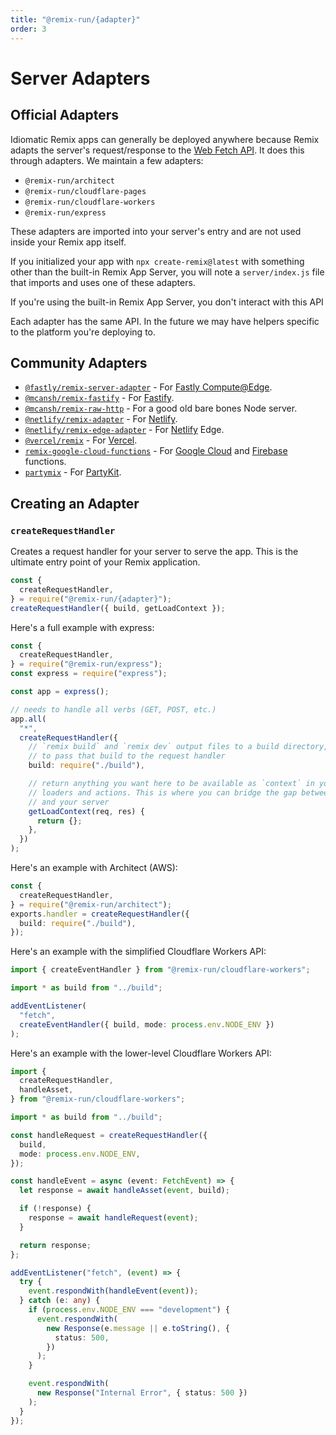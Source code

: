 ```yaml
---
title: "@remix-run/{adapter}"
order: 3
---
```


# Server Adapters

## Official Adapters

Idiomatic Remix apps can generally be deployed anywhere because Remix adapts the server's request/response to the [Web Fetch API][web-fetch-api]. It does this through adapters. We maintain a few adapters:

- `@remix-run/architect`
- `@remix-run/cloudflare-pages`
- `@remix-run/cloudflare-workers`
- `@remix-run/express`

These adapters are imported into your server's entry and are not used inside your Remix app itself.

If you initialized your app with `npx create-remix@latest` with something other than the built-in Remix App Server, you will note a `server/index.js` file that imports and uses one of these adapters.

<docs-info>If you're using the built-in Remix App Server, you don't interact with this API</docs-info>

Each adapter has the same API. In the future we may have helpers specific to the platform you're deploying to.

## Community Adapters

- [`@fastly/remix-server-adapter`][fastly-remix-server-adapter] - For [Fastly Compute@Edge][fastly-compute-at-edge].
- [`@mcansh/remix-fastify`][remix-fastify] - For [Fastify][fastify].
- [`@mcansh/remix-raw-http`][remix-raw-http] - For a good old bare bones Node server.
- [`@netlify/remix-adapter`][netlify-remix-adapter] - For [Netlify][netlify].
- [`@netlify/remix-edge-adapter`][netlify-remix-edge-adapter] - For [Netlify][netlify] Edge.
- [`@vercel/remix`][vercel-remix] - For [Vercel][vercel].
- [`remix-google-cloud-functions`][remix-google-cloud-functions] - For [Google Cloud][google-cloud-functions] and [Firebase][firebase-functions] functions.
- [`partymix`][partymix] - For [PartyKit][partykit].

## Creating an Adapter

### `createRequestHandler`

Creates a request handler for your server to serve the app. This is the ultimate entry point of your Remix application.

```ts
const {
  createRequestHandler,
} = require("@remix-run/{adapter}");
createRequestHandler({ build, getLoadContext });
```

Here's a full example with express:

```ts lines=[1-3,11-22]
const {
  createRequestHandler,
} = require("@remix-run/express");
const express = require("express");

const app = express();

// needs to handle all verbs (GET, POST, etc.)
app.all(
  "*",
  createRequestHandler({
    // `remix build` and `remix dev` output files to a build directory, you need
    // to pass that build to the request handler
    build: require("./build"),

    // return anything you want here to be available as `context` in your
    // loaders and actions. This is where you can bridge the gap between Remix
    // and your server
    getLoadContext(req, res) {
      return {};
    },
  })
);
```

Here's an example with Architect (AWS):

```ts
const {
  createRequestHandler,
} = require("@remix-run/architect");
exports.handler = createRequestHandler({
  build: require("./build"),
});
```

Here's an example with the simplified Cloudflare Workers API:

```ts
import { createEventHandler } from "@remix-run/cloudflare-workers";

import * as build from "../build";

addEventListener(
  "fetch",
  createEventHandler({ build, mode: process.env.NODE_ENV })
);
```

Here's an example with the lower-level Cloudflare Workers API:

```ts
import {
  createRequestHandler,
  handleAsset,
} from "@remix-run/cloudflare-workers";

import * as build from "../build";

const handleRequest = createRequestHandler({
  build,
  mode: process.env.NODE_ENV,
});

const handleEvent = async (event: FetchEvent) => {
  let response = await handleAsset(event, build);

  if (!response) {
    response = await handleRequest(event);
  }

  return response;
};

addEventListener("fetch", (event) => {
  try {
    event.respondWith(handleEvent(event));
  } catch (e: any) {
    if (process.env.NODE_ENV === "development") {
      event.respondWith(
        new Response(e.message || e.toString(), {
          status: 500,
        })
      );
    }

    event.respondWith(
      new Response("Internal Error", { status: 500 })
    );
  }
});
```

[web-fetch-api]: https://developer.mozilla.org/en-US/docs/Web/API/Fetch_API
[fastly-remix-server-adapter]: https://github.com/fastly/remix-compute-js/tree/main/packages/remix-server-adapter
[fastly-compute-at-edge]: https://developer.fastly.com/learning/compute/
[remix-google-cloud-functions]: https://github.com/penx/remix-google-cloud-functions
[google-cloud-functions]: https://cloud.google.com/functions
[firebase-functions]: https://firebase.google.com/docs/functions
[remix-fastify]: https://github.com/mcansh/remix-fastify
[fastify]: https://www.fastify.io
[remix-raw-http]: https://github.com/mcansh/remix-node-http-server
[netlify-remix-adapter]: https://github.com/netlify/remix-compute/tree/main/packages/remix-adapter
[netlify-remix-edge-adapter]: https://github.com/netlify/remix-compute/tree/main/packages/remix-edge-adapter
[netlify]: https://netlify.com
[vercel-remix]: https://github.com/vercel/remix/blob/main/packages/vercel-remix
[vercel]: https://vercel.com
[partykit]: https://partykit.io
[partymix]: https://github.com/partykit/partykit/tree/main/packages/partymix
